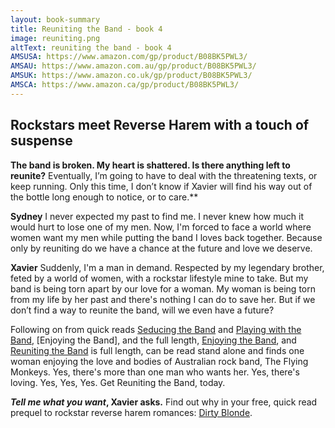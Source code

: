 ```yaml
---
layout: book-summary
title: Reuniting the Band - book 4
image: reuniting.png
altText: reuniting the band - book 4
AMSUSA: https://www.amazon.com/gp/product/B08BK5PWL3/
AMSAU: https://www.amazon.com.au/gp/product/B08BK5PWL3/
AMSUK: https://www.amazon.co.uk/gp/product/B08BK5PWL3/
AMSCA: https://www.amazon.ca/gp/product/B08BK5PWL3/
---
```


## Rockstars meet Reverse Harem with a touch of suspense

**The band is broken. My heart is shattered. Is there anything left to reunite?**
Eventually, I’m going to have to deal with the threatening texts, or keep running. Only this time, I don’t know if Xavier will find his way out of the bottle long enough to notice, or to care.**

**Sydney**
I never expected my past to find me.
I never knew how much it would hurt to lose one of my men.
Now, I'm forced to face a world where women want my men while putting the band I loves back together. Because only by reuniting do we have a chance at the future and love we deserve.

**Xavier**
Suddenly, I'm a man in demand. Respected by my legendary brother, feted by a world of women, with a rockstar lifestyle mine to take. But my band is being torn apart by our love for a woman. My woman is being torn from my life by her past and there's nothing I can do to save her. But if we don’t find a way to reunite the band, will we even have a future?

Following on from quick reads [Seducing the Band](https://www.amazon.com/gp/product/B087YTB5J7/ "Seducing the Band") and [Playing with the Band](https://www.amazon.com/gp/product/B087QVQM7D/ "Playing with the Band"), [Enjoying the Band], and the full length, [Enjoying the Band](https://www.amazon.com/gp/product/B089QVGGQV/ "Enjoying the Band"), and [Reuniting the Band](https://www.amazon.com/gp/product/B08BK5PWL3/ "Reuniting the Band") is full length, can be read stand alone and finds one woman enjoying the love and bodies of Australian rock band, The Flying Monkeys.
Yes, there's more than one man who wants her.
Yes, there's loving.
Yes, Yes, Yes. Get Reuniting the Band, today.

**_Tell me what you want_, Xavier asks.** Find out why in your free, quick read prequel to rockstar reverse harem romances: [Dirty Blonde](https://dl.bookfunnel.com/87mn2uvtd1/ "Dirty Blonde").